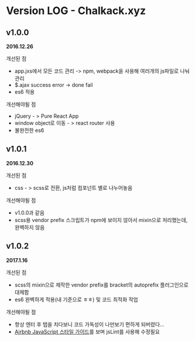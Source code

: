 # Version LOG - Chalkack.xyz

## v1.0.0
**2016.12.26**

개선된 점
- app.jxs에서 모든 코드 관리 ->  npm, webpack을 사용해 여러개의 js파일로 나눠 관리
- $.ajax success error -> done fail
- es6 적용

개선해야될 점
- jQuery - > Pure React App
- window object로 이동 - > react router 사용
- 불완전한 es6

## v1.0.1
**2016.12.30**

개선된 점
- css - > scss로 전환, js처럼 컴포넌트 별로 나누어놓음

개선해야될 점
- v1.0.0과 같음
- scss용 vendor prefix 스크립트가 npm에 보이지 않아서 mixin으로 처리했는데, 완벽하지 않음

## v1.0.2
**2017.1.16**

개선된 점
- scss의 mixin으로 제작한 vendor prefix를 bracket의 autoprefix 플러그인으로 대체함
- es6 완벽하게 적용(내 기준으로 ㅎㅎ) 및 코드 최적화 작업

개선해야될 점
- 항상 엔터 후 탭을 치다보니 코드 가독성이 나만보기 편하게 되버렸다...
- [Airbnb JavaScript 스타일 가이드](https://github.com/tipjs/javascript-style-guide)를 보며 jsLint를 사용해 수정필요
